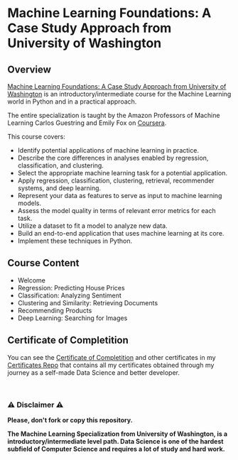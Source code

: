 # Machine Learning Foundations: A Case Study Approach from University of Washington

## Overview
[Machine Learning Foundations: A Case Study Approach from University of Washington](https://www.coursera.org/learn/ml-foundations) is an introductory/intermediate course for the Machine Learning world in Python and in a practical approach.

The entire specialization is taught by the Amazon Professors of Machine Learning Carlos Guestring and Emily Fox on [Coursera](https://www.coursera.org).

This course covers:

- Identify potential applications of machine learning in practice.  
- Describe the core differences in analyses enabled by regression, classification, and clustering.
- Select the appropriate machine learning task for a potential application.  
- Apply regression, classification, clustering, retrieval, recommender systems, and deep learning.
- Represent your data as features to serve as input to machine learning models. 
- Assess the model quality in terms of relevant error metrics for each task.
- Utilize a dataset to fit a model to analyze new data.
- Build an end-to-end application that uses machine learning at its core.  
- Implement these techniques in Python.

## Course Content

- Welcome
- Regression: Predicting House Prices
- Classification: Analyzing Sentiment
- Clustering and Similarity: Retrieving Documents
- Recommending Products
- Deep Learning: Searching for Images

## Certificate of Completition
You can see the [Certificate of Completition](https://github.com/AlessandroCorradini/Certificates/blob/master/Coursera%20-%20Machine%20Learning%20Foundations%20A%20Case%20Study%20Certificate%20-%20University%20of%20Washington.pdf) and other certificates in my [Certificates Repo](https://github.com/AlessandroCorradini/Certificates) that contains all my certificates obtained through my journey as a self-made Data Science and better developer.

<br/>

### ⚠️ Disclaimer ⚠️
**Please, don't fork or copy this repository.**

**The Machine Learning Specialization from University of Washington, is a introductory/intermediate level path. Data Science is one of the hardest subfield of Computer Science and requires a lot of study and hard work.**
